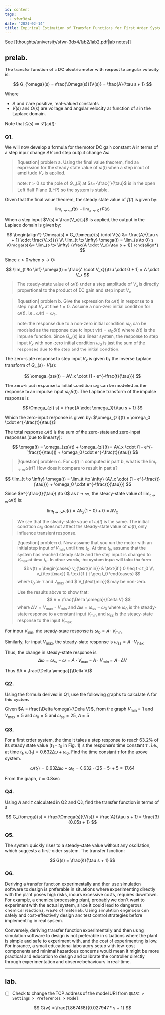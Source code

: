 ```yaml
---
id: content
tags:
  - sfwr3dx4
date: "2024-02-14"
title: Empirical Estimation of Transfer Functions for First Order Systems
---
```


See [[thoughts/university/sfwr-3dx4/lab2/lab2.pdf|lab notes]]

## prelab.

The transfer function of a DC electric motor with respect to angular velocity is:

$$
G_{\omega}(s) = \frac{\Omega(s)}{V(s)} = \frac{A}{\tau s + 1}
$$

Where
- $A$ and $\tau$ are positive, real-valued constants
- $V(s)$ and $\Omega(s)$ are voltage and angular velocity as function of $s$ in the Laplace domain.

Note that $\Omega(s) \coloneqq \mathcal{L}\{\omega(t)\}$

### Q1.

We will now develop a formula for the motor DC gain constant $A$ in terms of a step input change $\Delta V$ and step output change $\Delta \omega$

> [!question] problem a.
> Using the final value theorem, find an expression for the steady state value of $\omega(t)$ when a step input of amplitude $V_x$ is applied. 
> 
> note: $\tau > 0$ so the pole of  $G_{\omega}(S)$ at $s=-\frac{1}{\tau}$ is in the open Left Half Plane (LHP) so the system is stable.

Given that the final value theorem, the steady state value of $f(t)$ is given by:

$$
\lim_{t \to \infty} f(t) = \lim_{s \to 0} s F(s)
$$

When a step input $V(s) = \frac{V_x}{s}$ is applied, the output in the Laplace domain is given by:

$$
\begin{align*}
\Omega(s) = G_{\omega}(s) \cdot V(s) &= \frac{A}{\tau s + 1} \cdot \frac{V_x}{s} \\\
\lim_{t \to \infty} \omega(t) = \lim_{s \to 0} s \Omega(s) &= \lim_{s \to \infty} (\frac{A \cdot V_x}{\tau s + 1})
\end{align*}
$$

Since $\tau > 0$ when $s \to 0$:

$$
\lim_{t \to \inf} \omega(t) = \frac{A \cdot V_x}{\tau \cdot 0 + 1} = A \cdot V_x
$$

> The steady-state value of $\omega(t)$ under a step amplitude of $V_x$ is directly proportional to the product of DC gain and step input $V_x$

> [!question] problem b.
> Give the expression for $\omega (t)$ in response to a step input $V_x$ at time $t=0$. Assume a non-zero initial condition for $\omega (t)$, i.e., $\omega(t) = \omega_0$.
>
> note: the response due to a non-zero initial condition $\omega_0$ can be modeled as the response due to input $v(t) = \omega_0 \delta(t)$ where $\delta(t)$ is the impulse function. Since $G_{\omega}(s)$ is a linear system, the response to step input $V_x$ with non-zero initial condition $\omega_0$ is just the sum of the responses due to the step and the initial condition.

The zero-state response to step input $V_x$ is given by the inverse Laplace transform of $G_{\omega}(s) \cdot V(s)$:

$$
\omega_{zs}(t) = AV_x \cdot (1 - e^{-\frac{t}{\tau}})
$$

The zero-input response to initial condition $\omega_0$ can be modeled as the response to an impulse input $\omega_0 \delta(t)$. The Laplace transform of the impulse response is:

$$
\Omega_{zi}(s) = \frac{A \cdot \omega_0}{\tau s + 1}
$$

Which the zero-input response is given by: $\omega_{zi}(t) = \omega_0 \cdot e^{-\frac{t}{\tau}}$

The total response $\omega(t)$ is the sum of the zero-state and zero-input responses (due to linearity):

$$
\omega(t) = \omega_{zs}(t) + \omega_{zi}(t) = AV_x \cdot (1 - e^{-\frac{t}{\tau}}) + \omega_0 \cdot e^{-\frac{t}{\tau}}
$$

> [!question] problem c.
> For $\omega(t)$ in computed in part b, what is the $\lim_{t \to \infty} \omega(t)$? How does it compare to result in part a?

$$
\lim_{t \to \infty} \omega(t) = \lim_{t \to \infty} (AV_x \cdot (1 - e^{-\frac{t}{\tau}}) + \omega_0 \cdot e^{-\frac{t}{\tau}})
$$

Since $e^{-\frac{t}{\tau}} \to 0$ as $t \to \infty$, the steady-state value of $\lim_{t \to \infty} \omega(t)$ is:

$$
\lim_{t \to \infty} \omega(t) = AV_x (1-0) + 0 = AV_x
$$

> We see that the steady-state value of $\omega(t)$ is the same. The initial condition $\omega_0$ does not affect the steady-state value of $\omega(t)$, only influence transient response.

> [!question] problem d.
> Now assume that you run the motor with an initial step input of $V_{\text{min}}$ until time $t_0$. At time $t_0$, assume that the system has reached steady state and the step input is changed to $V_{\text{max}}$ at time $t_0$. In other words, the system input will take the form
> $$
> v(t) =
> \begin{cases}
>  v_{\text{min}} & \text{if } 0 \leq t < t_0 \\\
>  v_{\text{max}} & \text{if } t \geq t_0
> \end{cases}
> $$
> where $t_0 \gg \tau$ and $V_{\text{max}}$ and $ V_{\text{min}}$ may be non-zero.
>
> Use the results above to show that:
> $$
> A = \frac{\Delta \omega}{\Delta V}
> $$
> where $\Delta V = V_{\text{max}} - V_{\text{min}}$ and $\Delta \omega = \omega_{ss} - \omega_0$ where $\omega_0$ is the steady-state response to a constant input $V_\text{min}$ and $\omega_{ss}$ is the steady-state response to the input $V_\text{max}$

For input $V_{\text{min}}$, the steady-state response is $\omega_0 = A \cdot V_{\text{min}}$

Similarly, for input $V_{\text{max}}$, the steady-state response is $\omega_{ss} = A \cdot V_{\text{max}}$

Thus, the change in steady-state response is
$$
\Delta \omega = \omega_{ss} - \omega = A \cdot V_{\text{max}} - A \cdot V_{\text{min}} = A \cdot \Delta V
$$

Thus $A = \frac{\Delta \omega}{\Delta V}$

### Q2.

Using the formula derived in Q1, use the following graphs to calculate A for this system.

Given $A = \frac{\Delta \omega}{\Delta V}$, from the graph $V_{\text{min}} = 1$ and $V_{\text{max}} = 5$ and $\omega_0 = 5$ and $\omega_{\text{ss}} = 25$, $A = 5$

### Q3.

For a first order system, the time it takes a step response to reach 63.2% of its steady state value ($t_1 − t_0$ in Fig. 1) is the response’s time constant $\tau$ . i.e., at time $t_1, \omega(t_1) = 0.632\Delta \omega + \omega_0$. Find the time constant $\tau$ for the above system.

$$
\omega(t_1) = 0.632\Delta \omega + \omega_0 = 0.632 \cdot (25 - 5) + 5 = 17.64
$$

From the graph, $\tau \approx 0.8 \sec$

### Q4.

Using $A$ and $\tau$ calculated in Q2 and Q3, find the transfer function in terms of $s$

$$
G_{\omega}(s) = \frac{\Omega(s)}{V(s)} = \frac{A}{\tau s + 1} = \frac{3}{0.05s + 1}
$$

### Q5.

The system quickly rises to a steady-state value without any oscillation, which suggests a first-order system. The transfer function:

$$
G(s) = \frac{K}{\tau s + 1}
$$

### Q6.

Deriving a transfer function experimentally and then use simulation software to design is preferable in situations where experimenting directly with the plant poses high risks, incurs excessive costs, requires downtown. For example, a chemical processing plant, probably we don't want to experiment with the actual system, since it could lead to dangerous chemical reactions, waste of materials. Using simulation engineers can safely and cost-effectively design and test control strategies before implementing in real system.

Conversely, deriving transfer function experimentally and then using simulation software to design is not preferable in situations where the plant is simple and safe to experiment with, and the cost of experimenting is low. For instance, a small educational laboratory setup with low-cost components and minimal hazardous concerns would mean it might be more practical and education to design and calibrate the controller directly through experimentation and observe behaviours in real-time.

---

## lab.

- [ ] Check to change the TCP address of the model URI from `QUARC > Settings > Preferences > Model`

$$
G(w) = \frac{1.867468}{0.027947 * s + 1}
$$
